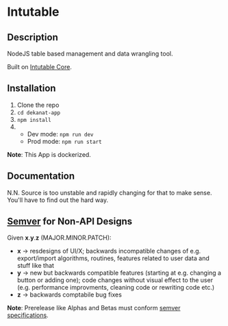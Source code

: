 # Intutable

## Description

NodeJS table based management and data wrangling tool.

Built on [Intutable Core](https://gitlab.com/intutable/core/).

## Installation

1. Clone the repo
2. `cd dekanat-app`
3. `npm install`
4.  - Dev mode: `npm run dev`
    - Prod mode: `npm run start`

**Note**: This App is dockerized.

## Documentation

N.N. Source is too unstable and rapidly changing for that to make sense. You'll have
to find out the hard way.

## [Semver](https://semver.org) for Non-API Designs

Given **x**.**y**.**z** (MAJOR.MINOR.PATCH):

-   **x** -> resdesigns of UI/X; backwards incompatible changes of e.g. export/import algorithms, routines, features related to user data and stuff like that
-   **y** -> new but backwards compatible features (starting at e.g. changing a button or adding one); code changes without visual effect to the user (e.g. performance improvments, cleaning code or rewriting code etc.)
-   **z** -> backwards comptabile bug fixes

**Note**: Prerelease like Alphas and Betas must conform [semver specifications](https://semver.org/#spec-item-11).
